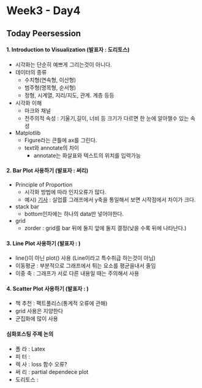 # Week3 - Day4

## Today Peersession

#### 1. Introduction to Visualization (발표자 : 도리토스)
- 시각화는 단순히 예쁘게 그리는것이 아니다.
- 데이터의 종류
    - 수치형(연속형, 이산형)
    - 범주형(명목형, 순서형)
    - 정형, 시계열, 지리/지도, 관계. 계층 등등
- 시각화 이해
    - 마크와 채널
    - 전주의적 속성 : 기울기,길이, 너비 등 크기가 다르면 한 눈에 알아챌수 있는 속성
- Matplotlib
    - Figure라는 큰틀에 ax를 그린다.
    - text와 annotate의 차이
        - annotate는 화살표와 텍스트의 위치를 입력가능

#### 2. Bar Plot 사용하기 (발표자 : 써리)
- Principle of Proportion
    - 시각화 방법에 따라 인지오류가 많다.
    - 예시) [기사](http://www.ohmynews.com/NWS_Web/View/at_pg.aspx?CNTN_CD=A0002543684&CMPT_CD=TAG_PC) : 실업률 그래프에서 y축을 통일해서 보면 시작점에서 차이가 크다.
- stack bar
    - bottom인자에는 하나의 data만 넣어야한다.
- grid
    - zorder : grid를 bar 뒤에 둘지 앞에 둘지 결정(낮을 수록 뒤에 나타난다.)    

#### 3. Line Plot 사용하기 (발표자 : )
- line()이 아닌 plot() 사용 (Line이라고 특수취급 하는것이 아님)
- 이동평균 : 부분적으로 그래프에서 튀는 요소를 평균을내서 줄임
- 이중 축 : 그래프가 서로 다른 내용일 때는 주의해서 사용

#### 4. Scatter Plot 사용하기 (발표자 : )
- 책 추천 : 팩트풀리스(통계적 오류에 관해)
- grid 사용은 지양한다
- 군집화에 많이 사용

#### 심화포스팅 주제 논의
- 폴   라 : Latex
- 피   터 : 
- 렉   사 : loss 함수 오류?
- 써   리 : partial dependece plot
- 도리토스 : 